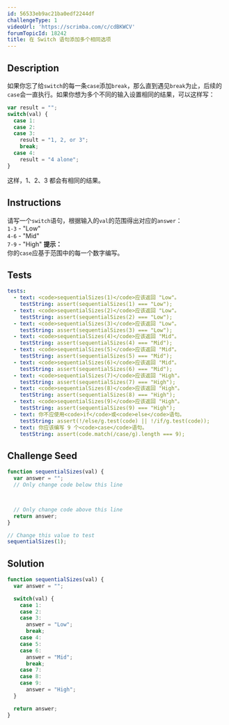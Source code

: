 ```yaml
---
id: 56533eb9ac21ba0edf2244df
challengeType: 1
videoUrl: 'https://scrimba.com/c/cdBKWCV'
forumTopicId: 18242
title: 在 Switch 语句添加多个相同选项
---
```


## Description
<section id='description'>
如果你忘了给<code>switch</code>的每一条<code>case</code>添加<code>break</code>，那么直到遇见<code>break</code>为止，后续的<code>case</code>会一直执行。如果你想为多个不同的输入设置相同的结果，可以这样写：

```js
var result = "";
switch(val) {
  case 1:
  case 2:
  case 3:
    result = "1, 2, or 3";
    break;
  case 4:
    result = "4 alone";
}
```

这样，1、2、3 都会有相同的结果。
</section>

## Instructions
<section id='instructions'>
请写一个<code>switch</code>语句，根据输入的<code>val</code>的范围得出对应的<code>answer</code>：<br><code>1-3</code> - "Low"<br><code>4-6</code> - "Mid"<br><code>7-9</code> - "High"
<strong>提示：</strong><br>你的<code>case</code>应基于范围中的每一个数字编写。
</section>

## Tests
<section id='tests'>

```yml
tests:
  - text: <code>sequentialSizes(1)</code>应该返回 "Low"。
    testString: assert(sequentialSizes(1) === "Low");
  - text: <code>sequentialSizes(2)</code>应该返回 "Low"。
    testString: assert(sequentialSizes(2) === "Low");
  - text: <code>sequentialSizes(3)</code>应该返回 "Low"。
    testString: assert(sequentialSizes(3) === "Low");
  - text: <code>sequentialSizes(4)</code>应该返回 "Mid"。
    testString: assert(sequentialSizes(4) === "Mid");
  - text: <code>sequentialSizes(5)</code>应该返回 "Mid"。
    testString: assert(sequentialSizes(5) === "Mid");
  - text: <code>sequentialSizes(6)</code>应该返回 "Mid"。
    testString: assert(sequentialSizes(6) === "Mid");
  - text: <code>sequentialSizes(7)</code>应该返回 "High"。
    testString: assert(sequentialSizes(7) === "High");
  - text: <code>sequentialSizes(8)</code>应该返回 "High"。
    testString: assert(sequentialSizes(8) === "High");
  - text: <code>sequentialSizes(9)</code>应该返回 "High"。
    testString: assert(sequentialSizes(9) === "High");
  - text: 你不应使用<code>if</code>或<code>else</code>语句。
    testString: assert(!/else/g.test(code) || !/if/g.test(code));
  - text: 你应该编写 9 个<code>case</code>语句。
    testString: assert(code.match(/case/g).length === 9);

```

</section>

## Challenge Seed
<section id='challengeSeed'>

<div id='js-seed'>

```js
function sequentialSizes(val) {
  var answer = "";
  // Only change code below this line



  // Only change code above this line
  return answer;
}

// Change this value to test
sequentialSizes(1);

```

</div>



</section>

## Solution
<section id='solution'>


```js
function sequentialSizes(val) {
  var answer = "";

  switch(val) {
    case 1:
    case 2:
    case 3:
      answer = "Low";
      break;
    case 4:
    case 5:
    case 6:
      answer = "Mid";
      break;
    case 7:
    case 8:
    case 9:
      answer = "High";
  }

  return answer;
}
```

</section>
